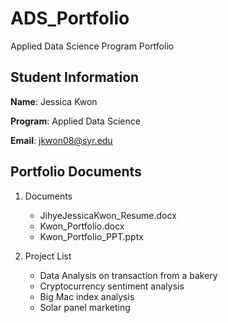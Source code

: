 # ADS_Portfolio
Applied Data Science Program Portfolio 

## Student Information
**Name**: Jessica Kwon

**Program**: Applied Data Science

**Email**: jkwon08@syr.edu

## Portfolio Documents
1. Documents
    - JihyeJessicaKwon_Resume.docx
    - Kwon_Portfolio.docx
    - Kwon_Portfolio_PPT.pptx
  
2. Project List
    - Data Analysis on transaction from a bakery
    - Cryptocurrency sentiment analysis
    - Big Mac index analysis
    - Solar panel marketing

